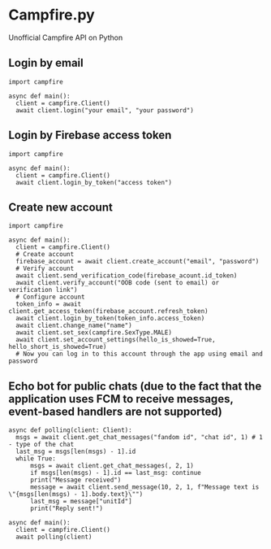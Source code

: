 # Campfire.py
Unofficial Campfire API on Python

## Login by email
```python3
import campfire

async def main():
  client = campfire.Client()
  await client.login("your email", "your password")
```

## Login by Firebase access token
```python3
import campfire

async def main():
  client = campfire.Client()
  await client.login_by_token("access token")
```

## Create new account
```python3
import campfire

async def main():
  client = campfire.Client()
  # Create account
  firebase_account = await client.create_account("email", "password")
  # Verify account
  await client.send_verification_code(firebase_acount.id_token)
  await client.verify_account("OOB code (sent to email) or verification link")
  # Configure account
  token_info = await client.get_access_token(firebase_account.refresh_token)
  await client.login_by_token(token_info.access_token)
  await client.change_name("name")
  await client.set_sex(campfire.SexType.MALE)
  await client.set_account_settings(hello_is_showed=True, hello_short_is_showed=True)
  # Now you can log in to this account through the app using email and password
```

## Echo bot for public chats (due to the fact that the application uses FCM to receive messages, event-based handlers are not supported)

```python3
async def polling(client: Client):
  msgs = await client.get_chat_messages("fandom id", "chat id", 1) # 1 - type of the chat
  last_msg = msgs[len(msgs) - 1].id
  while True:
      msgs = await client.get_chat_messages(, 2, 1)
      if msgs[len(msgs) - 1].id == last_msg: continue
      print("Message received")
      message = await client.send_message(10, 2, 1, f"Message text is \"{msgs[len(msgs) - 1].body.text}\"")
      last_msg = message["unitId"]
      print("Reply sent!")

async def main():
  client = campfire.Client()
  await polling(client)
```
